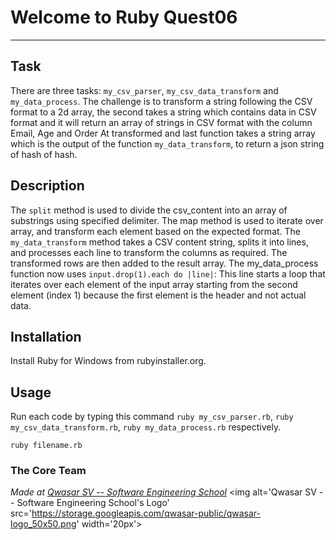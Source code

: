 # Welcome to Ruby Quest06
***

## Task
There are three tasks: `my_csv_parser`, `my_csv_data_transform` and `my_data_process`. The challenge is to transform a string following the CSV format to a 2d array, the second takes a string which contains data in CSV format and it will return an array of strings in CSV format with the column Email, Age and Order At transformed and last function takes a string array which is the output of the function `my_data_transform`, to return a json string of hash of hash.

## Description
The `split` method is used to divide the csv_content into an array of substrings using specified delimiter. The map method is used to iterate over array, and transform each element based on the expected format. The `my_data_transform` method takes a CSV content string, splits it into lines, and processes each line to transform the columns as required. The transformed rows are then added to the result array. The my_data_process function now uses `input.drop(1).each do |line|`: This line starts a loop that iterates over each element of the input array starting from the second element (index 1) because the first element is the header and not actual data.

## Installation
Install Ruby for Windows from rubyinstaller.org.

## Usage
Run each code by typing this command `ruby my_csv_parser.rb`, `ruby my_csv_data_transform.rb`, `ruby my_data_process.rb` respectively.
```
ruby filename.rb
```

### The Core Team


<span><i>Made at <a href='https://qwasar.io'>Qwasar SV -- Software Engineering School</a></i></span>
<span><img alt='Qwasar SV -- Software Engineering School's Logo' src='https://storage.googleapis.com/qwasar-public/qwasar-logo_50x50.png' width='20px'></span>
